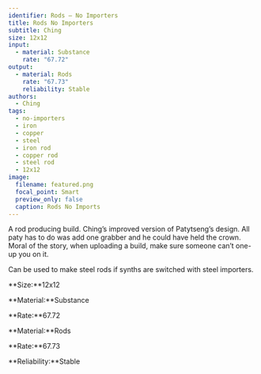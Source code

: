 ```yaml
---
identifier: Rods – No Importers
title: Rods No Importers
subtitle: Ching
size: 12x12
input:
  - material: Substance
    rate: "67.72"
output:
  - material: Rods
    rate: "67.73"
    reliability: Stable
authors:
  - Ching
tags:
  - no-importers
  - iron
  - copper
  - steel
  - iron rod
  - copper rod
  - steel rod
  - 12x12
image:
  filename: featured.png
  focal_point: Smart
  preview_only: false
  caption: Rods No Imports
---
```

A rod producing build. Ching’s improved version of Patytseng’s design. All paty has to do was add one grabber and he could have held the crown. Moral of the story, when uploading a build, make sure someone can’t one-up you on it.

Can be used to make steel rods if synths are switched with steel importers.

**Size:**12x12

**Material:**Substance

**Rate:**67.72

**Material:**Rods

**Rate:**67.73

**Reliability:**Stable